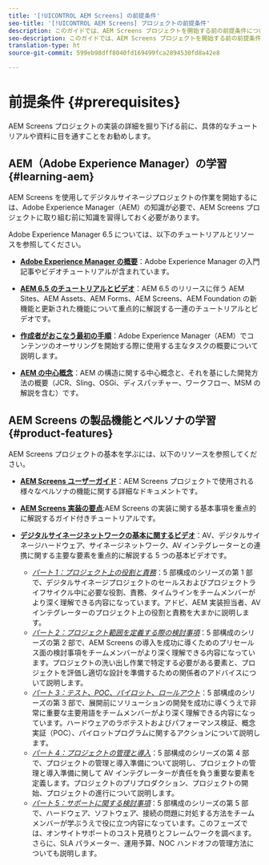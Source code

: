 ```yaml
---
title: '[!UICONTROL AEM Screens] の前提条件'
seo-title: '[!UICONTROL AEM Screens] プロジェクトの前提条件'
description: このガイドでは、AEM Screens プロジェクトを開始する前の前提条件について説明します。
seo-description: このガイドでは、AEM Screens プロジェクトを開始する前の前提条件について説明します。
translation-type: ht
source-git-commit: 599eb98dff8040fd169499fca2894530fd8a42e8

---
```



# 前提条件 {#prerequisites}

AEM Screens プロジェクトの実装の詳細を掘り下げる前に、具体的なチュートリアルや資料に目を通すことをお勧めします。

## AEM（Adobe Experience Manager）の学習 {#learning-aem}

AEM Screens を使用してデジタルサイネージプロジェクトの作業を開始するには、Adobe Experience Manager（AEM）の知識が必要で、AEM Screens プロジェクトに取り組む前に知識を習得しておく必要があります。

Adobe Experience Manager 6.5 については、以下のチュートリアルとリソースを参照してください。

* **[Adobe Experience Manager の概要](https://helpx.adobe.com/jp/experience-manager/get-started.html)**：Adobe Experience Manager の入門記事やビデオチュートリアルが含まれています。

* **[AEM 6.5 のチュートリアルとビデオ](https://helpx.adobe.com/jp/experience-manager/kt/index/aem-6-5-videos.html)**：AEM 6.5 のリリースに伴う AEM Sites、AEM Assets、AEM Forms、AEM Screens、AEM Foundation の新機能と更新された機能について重点的に解説する一連のチュートリアルとビデオです。

* **[作成者がおこなう最初の手順](https://helpx.adobe.com/jp/experience-manager/6-5/sites/authoring/using/first-steps.html)**：Adobe Experience Manager（AEM）でコンテンツのオーサリングを開始する際に使用する主なタスクの概要について説明します。

* **[AEM の中心概念](https://helpx.adobe.com/jp/experience-manager/6-5/sites/developing/using/the-basics.html)**：AEM の構造に関する中心概念と、それを基にした開発方法の概要（JCR、Sling、OSGi、ディスパッチャー、ワークフロー、MSM の解説を含む）です。

## AEM Screens の製品機能とペルソナの学習 {#product-features}

AEM Screens プロジェクトの基本を学ぶには、以下のリソースを参照してください。

* **[AEM Screens ユーザーガイド](https://helpx.adobe.com/jp/experience-manager/6-5/screens/user-guide.html)**：AEM Screens プロジェクトで使用される様々なペルソナの機能に関する詳細なドキュメントです。

* **[AEM Screens 実装の要点](https://experienceleague.adobe.com/?launch=AEM-7a#recommended/solutions/experience-manager)**:AEM Screens の実装に関する基本事項を重点的に解説するガイド付きチュートリアルです。

* **[デジタルサイネージネットワークの基本に関するビデオ](https://helpx.adobe.com/jp/experience-manager/6-5/screens/user-guide.html?topic=/experience-manager/6-5/screens/morehelp/digital-signage-networks-basics.ug.js)**：AV、デジタルサイネージハードウェア、サイネージネットワーク、AV インテグレーターとの連携に関する主要な要素を重点的に解説する 5 つの基本ビデオです。
   * *[パート 1：プロジェクト上の役割と責務](https://helpx.adobe.com/jp/experience-manager/6-5/screens/using/project-roles-responsibilities.html)*：5 部構成のシリーズの第 1 部で、デジタルサイネージプロジェクトのセールスおよびプロジェクトライフサイクル中に必要な役割、責務、タイムラインをチームメンバーがより深く理解できる内容になっています。アドビ、AEM 実装担当者、AVインテグレーターのプロジェクト上の役割と責務を大まかに説明します。
   * *[パート 2：プロジェクト範囲を定義する際の検討事項](https://helpx.adobe.com/jp/experience-manager/6-5/screens/using/project-considerations.html)*：5 部構成のシリーズの第 2 部で、AEM Screens の導入を成功に導くためのプリセールス面の検討事項をチームメンバーがより深く理解できる内容になっています。プロジェクトの洗い出し作業で特定する必要がある要素と、プロジェクトを評価し適切な設計を準備するための関係者のアドバイスについて説明します。
   * *[パート 3：テスト、POC、パイロット、ロールアウト](https://helpx.adobe.com/jp/experience-manager/6-5/screens/using/testing-pocs-pilots-rollouts.html)*：5 部構成のシリーズの第 3 部で、展開前にソリューションの開発を成功に導くうえで非常に重要な主要用語をチームメンバーがより深く理解できる内容になっています。ハードウェアのラボテストおよびパフォーマンス検証、概念実証（POC）、パイロットプログラムに関するアクションについて説明します。
   * *[パート 4：プロジェクトの管理と導入](https://helpx.adobe.com/jp/experience-manager/6-5/screens/using/project-management-and-deployment.html)*：5 部構成のシリーズの第 4 部で、プロジェクトの管理と導入準備について説明し、プロジェクトの管理と導入準備に関して AV インテグレーターが責任を負う重要な要素を定義します。プロジェクトのプリプロダクション、プロジェクトの開始、プロジェクトの進行について説明します。
   * *[パート 5：サポートに関する検討事項](https://helpx.adobe.com/jp/experience-manager/6-5/screens/using/support-considerations.html)*：5 部構成のシリーズの第 5 部で、ハードウェア、ソフトウェア、接続の問題に対処する方法をチームメンバーが学ぶうえで役に立つ内容になっています。このフェーズでは、オンサイトサポートのコスト見積りとフレームワークを調べます。さらに、SLA パラメーター、運用予算、NOC ハンドオフの管理方法についても説明します。
